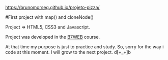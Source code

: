 https://brunomorseg.github.io/projeto-pizza/

#First project with map() and cloneNode()

Project => HTML5, CSS3 and Javascript.

Project was developed in the [B7WEB](https://b7web.com.br) course.

At that time my purpose is just to practice and study. So, sorry for the way i code at this moment.
I will grow to the next project. d[+_+]b
